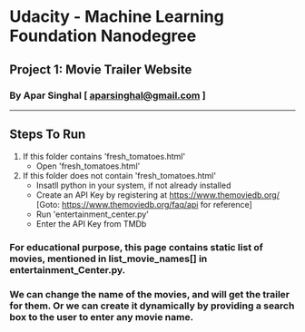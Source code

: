 # Udacity - Machine Learning Foundation Nanodegree
## Project 1: Movie Trailer Website
### By Apar Singhal [ aparsinghal@gmail.com ]

------------
Steps To Run
------------
1. If this folder contains 'fresh_tomatoes.html'
	- Open 'fresh_tomatoes.html'
2. If this folder does not contain 'fresh_tomatoes.html'
	- Insatll python in your system, if not already installed
	- Create an API Key by registering at https://www.themoviedb.org/ [Goto: https://www.themoviedb.org/faq/api for reference]
	- Run 'entertainment_center.py' 
	- Enter the API Key from TMDb


### For educational purpose, this page contains static list of movies, mentioned in list_movie_names[] in entertainment_Center.py.

### We can change the name of the movies, and will get the trailer for them. Or we can create it dynamically by providing a search box to the user to enter any movie name.